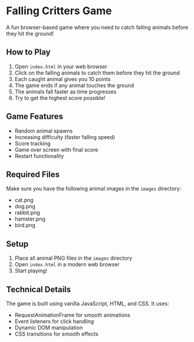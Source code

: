 # Falling Critters Game

A fun browser-based game where you need to catch falling animals before they hit the ground!

## How to Play

1. Open `index.html` in your web browser
2. Click on the falling animals to catch them before they hit the ground
3. Each caught animal gives you 10 points
4. The game ends if any animal touches the ground
5. The animals fall faster as time progresses
6. Try to get the highest score possible!

## Game Features

- Random animal spawns
- Increasing difficulty (faster falling speed)
- Score tracking
- Game over screen with final score
- Restart functionality

## Required Files

Make sure you have the following animal images in the `images` directory:
- cat.png
- dog.png
- rabbit.png
- hamster.png
- bird.png

## Setup

1. Place all animal PNG files in the `images` directory
2. Open `index.html` in a modern web browser
3. Start playing!

## Technical Details

The game is built using vanilla JavaScript, HTML, and CSS. It uses:
- RequestAnimationFrame for smooth animations
- Event listeners for click handling
- Dynamic DOM manipulation
- CSS transitions for smooth effects
